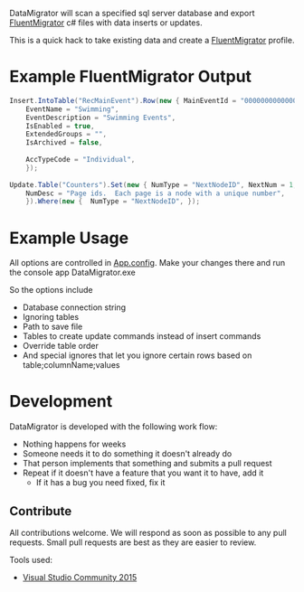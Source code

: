 DataMigrator will scan a specified sql server database and export [FluentMigrator](https://github.com/schambers/fluentmigrator) c# files with data inserts or updates.

This is a quick hack to take existing data and create a [FluentMigrator](https://github.com/schambers/fluentmigrator) profile.


# Example FluentMigrator Output

```c#
Insert.IntoTable("RecMainEvent").Row(new { MainEventId = "000000000000005", RecEventType = "Swimming",
    EventName = "Swimming",
    EventDescription = "Swimming Events",
    IsEnabled = true,
    ExtendedGroups = "",
    IsArchived = false,
   
    AccTypeCode = "Individual",
    });
    
Update.Table("Counters").Set(new { NumType = "NextNodeID", NextNum = 1,
    NumDesc = "Page ids.  Each page is a node with a unique number",
    }).Where(new {  NumType = "NextNodeID", });
```

# Example Usage

All options are controlled in [App.config](https://github.com/TownSuite/DataMigrator/blob/master/DataMigrator/App.config).  Make your changes there and run the console app DataMigrator.exe


So the options include
* Database connection string
* Ignoring tables
* Path to save file
* Tables to create update commands instead of insert commands
* Override table order
* And special ignores that let you ignore certain rows based on table;columnName;values 

# Development
DataMigrator is developed with the following work flow:

* Nothing happens for weeks
* Someone needs it to do something it doesn't already do
* That person implements that something and submits a pull request
* Repeat if it doesn't have a feature that you want it to have, add it
    * If it has a bug you need fixed, fix it

## Contribute

All contributions welcome. We will respond as soon as possible to any pull requests. Small pull requests are best as they are easier to review.

Tools used:
* [Visual Studio Community 2015](https://www.visualstudio.com/en-us/products/visual-studio-community-vs.aspx)